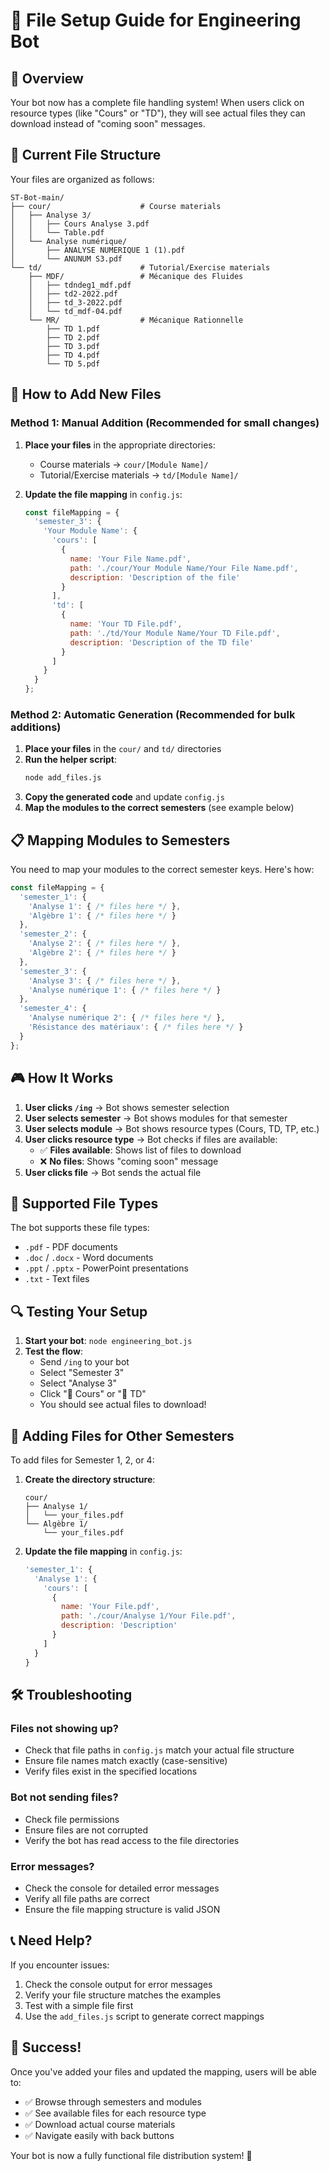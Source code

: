 # 📁 File Setup Guide for Engineering Bot

## 🎯 Overview

Your bot now has a complete file handling system! When users click on resource types (like "Cours" or "TD"), they will see actual files they can download instead of "coming soon" messages.

## 📂 Current File Structure

Your files are organized as follows:

```
ST-Bot-main/
├── cour/                    # Course materials
│   ├── Analyse 3/
│   │   ├── Cours Analyse 3.pdf
│   │   └── Table.pdf
│   └── Analyse numérique/
│       ├── ANALYSE NUMERIQUE 1 (1).pdf
│       └── ANUNUM S3.pdf
└── td/                      # Tutorial/Exercise materials
    ├── MDF/                 # Mécanique des Fluides
    │   ├── tdndeg1_mdf.pdf
    │   ├── td2-2022.pdf
    │   ├── td_3-2022.pdf
    │   └── td_mdf-04.pdf
    └── MR/                  # Mécanique Rationnelle
        ├── TD 1.pdf
        ├── TD 2.pdf
        ├── TD 3.pdf
        ├── TD 4.pdf
        └── TD 5.pdf
```

## 🔧 How to Add New Files

### Method 1: Manual Addition (Recommended for small changes)

1. **Place your files** in the appropriate directories:
   - Course materials → `cour/[Module Name]/`
   - Tutorial/Exercise materials → `td/[Module Name]/`

2. **Update the file mapping** in `config.js`:
   ```javascript
   const fileMapping = {
     'semester_3': {
       'Your Module Name': {
         'cours': [
           {
             name: 'Your File Name.pdf',
             path: './cour/Your Module Name/Your File Name.pdf',
             description: 'Description of the file'
           }
         ],
         'td': [
           {
             name: 'Your TD File.pdf',
             path: './td/Your Module Name/Your TD File.pdf',
             description: 'Description of the TD file'
           }
         ]
       }
     }
   };
   ```

### Method 2: Automatic Generation (Recommended for bulk additions)

1. **Place your files** in the `cour/` and `td/` directories
2. **Run the helper script**:
   ```bash
   node add_files.js
   ```
3. **Copy the generated code** and update `config.js`
4. **Map the modules to the correct semesters** (see example below)

## 📋 Mapping Modules to Semesters

You need to map your modules to the correct semester keys. Here's how:

```javascript
const fileMapping = {
  'semester_1': {
    'Analyse 1': { /* files here */ },
    'Algèbre 1': { /* files here */ }
  },
  'semester_2': {
    'Analyse 2': { /* files here */ },
    'Algèbre 2': { /* files here */ }
  },
  'semester_3': {
    'Analyse 3': { /* files here */ },
    'Analyse numérique 1': { /* files here */ }
  },
  'semester_4': {
    'Analyse numérique 2': { /* files here */ },
    'Résistance des matériaux': { /* files here */ }
  }
};
```

## 🎮 How It Works

1. **User clicks `/ing`** → Bot shows semester selection
2. **User selects semester** → Bot shows modules for that semester
3. **User selects module** → Bot shows resource types (Cours, TD, TP, etc.)
4. **User clicks resource type** → Bot checks if files are available:
   - ✅ **Files available**: Shows list of files to download
   - ❌ **No files**: Shows "coming soon" message
5. **User clicks file** → Bot sends the actual file

## 📝 Supported File Types

The bot supports these file types:
- `.pdf` - PDF documents
- `.doc` / `.docx` - Word documents
- `.ppt` / `.pptx` - PowerPoint presentations
- `.txt` - Text files

## 🔍 Testing Your Setup

1. **Start your bot**: `node engineering_bot.js`
2. **Test the flow**:
   - Send `/ing` to your bot
   - Select "Semester 3"
   - Select "Analyse 3"
   - Click "📘 Cours" or "📑 TD"
   - You should see actual files to download!

## 🚀 Adding Files for Other Semesters

To add files for Semester 1, 2, or 4:

1. **Create the directory structure**:
   ```
   cour/
   ├── Analyse 1/
   │   └── your_files.pdf
   └── Algèbre 1/
       └── your_files.pdf
   ```

2. **Update the file mapping** in `config.js`:
   ```javascript
   'semester_1': {
     'Analyse 1': {
       'cours': [
         {
           name: 'Your File.pdf',
           path: './cour/Analyse 1/Your File.pdf',
           description: 'Description'
         }
       ]
     }
   }
   ```

## 🛠️ Troubleshooting

### Files not showing up?
- Check that file paths in `config.js` match your actual file structure
- Ensure file names match exactly (case-sensitive)
- Verify files exist in the specified locations

### Bot not sending files?
- Check file permissions
- Ensure files are not corrupted
- Verify the bot has read access to the file directories

### Error messages?
- Check the console for detailed error messages
- Verify all file paths are correct
- Ensure the file mapping structure is valid JSON

## 📞 Need Help?

If you encounter issues:
1. Check the console output for error messages
2. Verify your file structure matches the examples
3. Test with a simple file first
4. Use the `add_files.js` script to generate correct mappings

## 🎉 Success!

Once you've added your files and updated the mapping, users will be able to:
- ✅ Browse through semesters and modules
- ✅ See available files for each resource type
- ✅ Download actual course materials
- ✅ Navigate easily with back buttons

Your bot is now a fully functional file distribution system! 🚀
